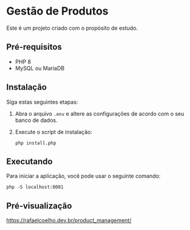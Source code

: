# Gestão de Produtos

Este é um projeto criado com o propósito de estudo.

## Pré-requisitos

- PHP 8
- MySQL ou MariaDB

## Instalação

Siga estas seguintes etapas:

1. Abra o arquivo `.env` e altere as configurações de acordo com o seu banco de dados.

2. Execute o script de instalação:

   ```shell
   php install.php
   ```

## Executando

Para iniciar a aplicação, você pode usar o seguinte comando:

   ```shell
   php -S localhost:8081
   ```

## Pré-visualização
https://rafaelcoelho.dev.br/product_management/
